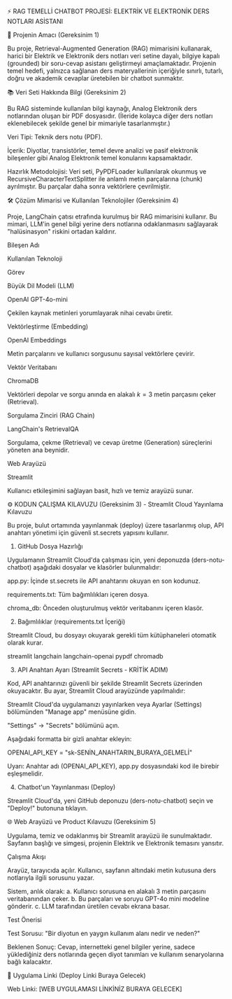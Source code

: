 ⚡ RAG TEMELLİ CHATBOT PROJESİ: ELEKTRİK VE ELEKTRONİK DERS NOTLARI ASİSTANI

🎯 Projenin Amacı (Gereksinim 1)

Bu proje, Retrieval-Augmented Generation (RAG) mimarisini kullanarak, harici bir Elektrik ve Elektronik ders notları veri setine dayalı, bilgiye kapalı (grounded) bir soru-cevap asistanı geliştirmeyi amaçlamaktadır. Projenin temel hedefi, yalnızca sağlanan ders materyallerinin içeriğiyle sınırlı, tutarlı, doğru ve akademik cevaplar üretebilen bir chatbot sunmaktır.

📚 Veri Seti Hakkında Bilgi (Gereksinim 2)

Bu RAG sisteminde kullanılan bilgi kaynağı, Analog Elektronik ders notlarından oluşan bir PDF dosyasıdır. (İleride kolayca diğer ders notları eklenebilecek şekilde genel bir mimariyle tasarlanmıştır.)

Veri Tipi: Teknik ders notu (PDF).

İçerik: Diyotlar, transistörler, temel devre analizi ve pasif elektronik bileşenler gibi Analog Elektronik temel konularını kapsamaktadır.

Hazırlık Metodolojisi: Veri seti, PyPDFLoader kullanılarak okunmuş ve RecursiveCharacterTextSplitter ile anlamlı metin parçalarına (chunk) ayrılmıştır. Bu parçalar daha sonra vektörlere çevrilmiştir.

🛠️ Çözüm Mimarisi ve Kullanılan Teknolojiler (Gereksinim 4)

Proje, LangChain çatısı etrafında kurulmuş bir RAG mimarisini kullanır. Bu mimari, LLM'in genel bilgi yerine ders notlarına odaklanmasını sağlayarak "halüsinasyon" riskini ortadan kaldırır.

Bileşen Adı

Kullanılan Teknoloji

Görev

Büyük Dil Modeli (LLM)

OpenAI GPT-4o-mini

Çekilen kaynak metinleri yorumlayarak nihai cevabı üretir.

Vektörleştirme (Embedding)

OpenAI Embeddings

Metin parçalarını ve kullanıcı sorgusunu sayısal vektörlere çevirir.

Vektör Veritabanı

ChromaDB

Vektörleri depolar ve sorgu anında en alakalı $k=3$ metin parçasını çeker (Retrieval).

Sorgulama Zinciri (RAG Chain)

LangChain's RetrievalQA

Sorgulama, çekme (Retrieval) ve cevap üretme (Generation) süreçlerini yöneten ana beynidir.

Web Arayüzü

Streamlit

Kullanıcı etkileşimini sağlayan basit, hızlı ve temiz arayüzü sunar.

⚙️ KODUN ÇALIŞMA KILAVUZU (Gereksinim 3) - Streamlit Cloud Yayınlama Kılavuzu

Bu proje, bulut ortamında yayınlanmak (deploy) üzere tasarlanmış olup, API anahtarı yönetimi için güvenli st.secrets yapısını kullanır.

1. GitHub Dosya Hazırlığı

Uygulamanın Streamlit Cloud'da çalışması için, yeni deponuzda (ders-notu-chatbot) aşağıdaki dosyalar ve klasörler bulunmalıdır:

app.py: İçinde st.secrets ile API anahtarını okuyan en son kodunuz.

requirements.txt: Tüm bağımlılıkları içeren dosya.

chroma_db: Önceden oluşturulmuş vektör veritabanını içeren klasör.

2. Bağımlılıklar (requirements.txt İçeriği)

Streamlit Cloud, bu dosyayı okuyarak gerekli tüm kütüphaneleri otomatik olarak kurar.

streamlit
langchain
langchain-openai
pypdf
chromadb


3. API Anahtarı Ayarı (Streamlit Secrets - KRİTİK ADIM)

Kod, API anahtarınızı güvenli bir şekilde Streamlit Secrets üzerinden okuyacaktır. Bu ayar, Streamlit Cloud arayüzünde yapılmalıdır:

Streamlit Cloud'da uygulamanızı yayınlarken veya Ayarlar (Settings) bölümünden "Manage app" menüsüne gidin.

"Settings" -> "Secrets" bölümünü açın.

Aşağıdaki formatta bir gizli anahtar ekleyin:

OPENAI_API_KEY = "sk-SENİN_ANAHTARIN_BURAYA_GELMELİ"


Uyarı: Anahtar adı (OPENAI_API_KEY), app.py dosyasındaki kod ile birebir eşleşmelidir.

4. Chatbot'un Yayınlanması (Deploy)

Streamlit Cloud'da, yeni GitHub deponuzu (ders-notu-chatbot) seçin ve "Deploy!" butonuna tıklayın.

🌐 Web Arayüzü ve Product Kılavuzu (Gereksinim 5)

Uygulama, temiz ve odaklanmış bir Streamlit arayüzü ile sunulmaktadır. Sayfanın başlığı ve simgesi, projenin Elektrik ve Elektronik temasını yansıtır.

Çalışma Akışı

Arayüz, tarayıcıda açılır. Kullanıcı, sayfanın altındaki metin kutusuna ders notlarıyla ilgili sorusunu yazar.

Sistem, anlık olarak:
a. Kullanıcı sorusuna en alakalı 3 metin parçasını veritabanından çeker.
b. Bu parçaları ve soruyu GPT-4o mini modeline gönderir.
c. LLM tarafından üretilen cevabı ekrana basar.

Test Önerisi

Test Sorusu: "Bir diyotun en yaygın kullanım alanı nedir ve neden?"

Beklenen Sonuç: Cevap, internetteki genel bilgiler yerine, sadece yüklediğiniz ders notlarında geçen diyot tanımları ve kullanım senaryolarına bağlı kalacaktır.

🔗 Uygulama Linki (Deploy Linki Buraya Gelecek)

Web Linki: [WEB UYGULAMASI LİNKİNİZ BURAYA GELECEK]